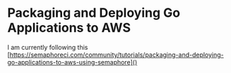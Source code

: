 # Packaging and Deploying Go Applications to AWS

I am currently following this [https://semaphoreci.com/community/tutorials/packaging-and-deploying-go-applications-to-aws-using-semaphore]()
